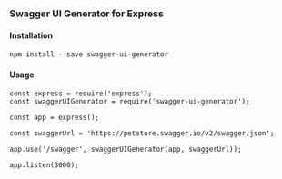 ### Swagger UI Generator for Express

#### Installation

```
npm install --save swagger-ui-generator
```

#### Usage

```
const express = require('express');
const swaggerUIGenerator = require('swagger-ui-generator');

const app = express();

const swaggerUrl = 'https://petstore.swagger.io/v2/swagger.json';

app.use('/swagger', swaggerUIGenerator(app, swaggerUrl));

app.listen(3000);

```
